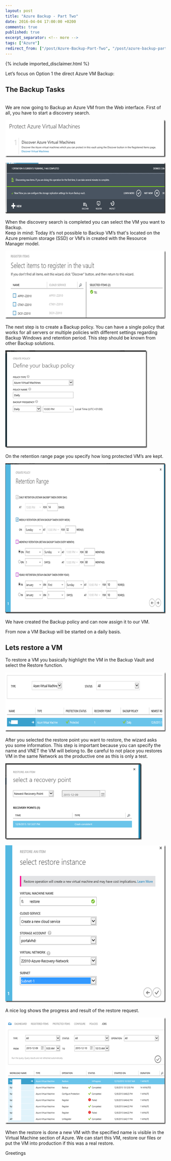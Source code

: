 ```yaml
---
layout: post
title: "Azure Backup - Part Two"
date: 2016-04-04 17:00:00 +0200
comments: true
published: true
excerpt_separator: <!-- more -->
tags: ["Azure"]
redirect_from: ["/post/Azure-Backup-Part-Two", "/post/azure-backup-part-two"]
---
```

<!-- more -->
{% include imported_disclaimer.html %}
<p>Let’s focus on Option 1 the direct Azure VM Backup:</p> <h2>The Backup Tasks</h2> <p><strong><br></strong>We are now going to Backup an Azure VM from the Web interface. First of all, you have to start a discovery search.</p> <p><a href="/assets/image_713.png"><img title="image" style="border-top: 0px; border-right: 0px; background-image: none; border-bottom: 0px; padding-top: 0px; padding-left: 0px; border-left: 0px; display: inline; padding-right: 0px" border="0" alt="image" src="/assets/image_thumb_711.png" width="534" height="117"></a></p> <p><a href="/assets/image_705.png"><img title="image" style="border-top: 0px; border-right: 0px; background-image: none; border-bottom: 0px; padding-top: 0px; padding-left: 0px; border-left: 0px; display: inline; padding-right: 0px" border="0" alt="image" src="/assets/image_thumb_703.png" width="698" height="160"></a></p> <p>When the discovery search is completed you can select the VM you want to Backup. <br>Keep in mind: Today it’s not possible to Backup VM’s that's located on the Azure premium storage (SSD) or VM’s in created with the Resource Manager model. <p><a href="/assets/image_706.png"><img title="image" style="border-top: 0px; border-right: 0px; background-image: none; border-bottom: 0px; padding-top: 0px; padding-left: 0px; border-left: 0px; display: inline; padding-right: 0px" border="0" alt="image" src="/assets/image_thumb_704.png" width="638" height="213"></a> <p>The next step is to create a Backup policy. You can have a single policy that works for all servers or multiple policies with different settings regarding Backup Windows and retention period. This step should be known from other Backup solutions. <p><a href="/assets/image_707.png"><img title="image" style="border-top: 0px; border-right: 0px; background-image: none; border-bottom: 0px; padding-top: 0px; padding-left: 0px; border-left: 0px; display: inline; padding-right: 0px" border="0" alt="image" src="/assets/image_thumb_705.png" width="446" height="306"></a> <p>On the retention range page you specify how long protected VM’s are kept. <p><a href="/assets/image_708.png"><img title="image" style="border-top: 0px; border-right: 0px; background-image: none; border-bottom: 0px; padding-top: 0px; padding-left: 0px; border-left: 0px; display: inline; padding-right: 0px" border="0" alt="image" src="/assets/image_thumb_706.png" width="727" height="471"></a> <p>We have created the Backup policy and can now assign it to our VM. <p>From now a VM Backup will be started on a daily basis. <h2>Lets restore a VM</h2> <p>To restore a VM you basically highlight the VM in the Backup Vault and select the Restore function.  <p><a href="/assets/image_709.png"><img title="image" style="border-top: 0px; border-right: 0px; background-image: none; border-bottom: 0px; padding-top: 0px; padding-left: 0px; border-left: 0px; display: inline; padding-right: 0px" border="0" alt="image" src="/assets/image_thumb_707.png" width="757" height="186"></a> <p>After you selected the restore point you want to restore, the wizard asks you some information. This step is important because you can specify the name and VNET the VM will belong to. Be careful to not place you restores VM in the same Network as the productive one as this is only a test. <p><a href="/assets/image_710.png"><img title="image" style="border-top: 0px; border-right: 0px; background-image: none; border-bottom: 0px; padding-top: 0px; padding-left: 0px; border-left: 0px; display: inline; padding-right: 0px" border="0" alt="image" src="/assets/image_thumb_708.png" width="429" height="240"></a> <p><a href="/assets/image_711.png"><img title="image" style="border-top: 0px; border-right: 0px; background-image: none; border-bottom: 0px; padding-top: 0px; padding-left: 0px; border-left: 0px; display: inline; padding-right: 0px" border="0" alt="image" src="/assets/image_thumb_709.png" width="580" height="492"></a> <p>A nice log shows the progress and result of the restore request. <p><a href="/assets/image_712.png"><img title="image" style="border-top: 0px; border-right: 0px; background-image: none; border-bottom: 0px; padding-top: 0px; padding-left: 0px; border-left: 0px; display: inline; padding-right: 0px" border="0" alt="image" src="/assets/image_thumb_710.png" width="587" height="334"></a> <p>When the restore is done a new VM with the specified name is visible in the Virtual Machine section of Azure. We can start this VM, restore our files or put the VM into production if this was a real restore. <p>Greetings          
